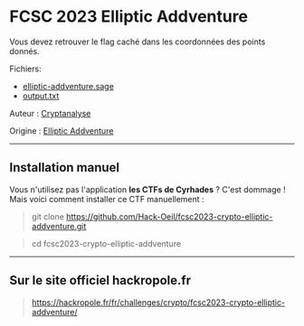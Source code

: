 # FCSC 2023 Elliptic Addventure

Vous devez retrouver le flag caché dans les coordonnées des points donnés.



Fichiers:
- [elliptic-addventure.sage](elliptic-addventure.sage)
- [output.txt](output.txt)



Auteur : [Cryptanalyse](https://x.com/Cryptanalyse)

Origine : [Elliptic Addventure](https://hackropole.fr/fr/challenges/crypto/fcsc2023-crypto-elliptic-addventure/)



-----------


## Installation manuel
Vous n'utilisez pas l'application **les CTFs de Cyrhades** ? C'est dommage !
Mais voici comment installer ce CTF manuellement :

> git clone https://github.com/Hack-Oeil/fcsc2023-crypto-elliptic-addventure.git

> cd fcsc2023-crypto-elliptic-addventure


-----------


## Sur le site officiel hackropole.fr
> https://hackropole.fr/fr/challenges/crypto/fcsc2023-crypto-elliptic-addventure/